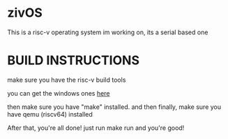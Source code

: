 # zivOS

This is a risc-v operating system im working on, its a serial based one


# BUILD INSTRUCTIONS

make sure you have the risc-v build tools

you can get the windows ones [here](https://github.com/realzvqle/riscv64-build-windows)
 
then make sure you have "make" installed. and then finally, make sure you have qemu (riscv64) installed



After that, you're all done! just run make run and you're good!